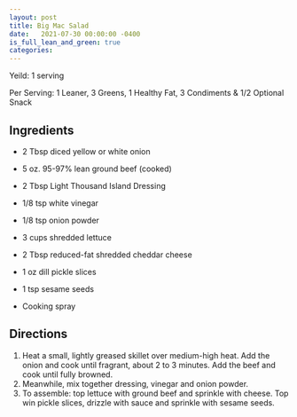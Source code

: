 ```yaml
---
layout: post
title: Big Mac Salad
date:   2021-07-30 00:00:00 -0400
is_full_lean_and_green: true
categories: 
---
```


Yeild: 1 serving

Per Serving: 1 Leaner, 3 Greens, 1 Healthy Fat, 3 Condiments & 1/2 Optional Snack

## Ingredients
* 2 Tbsp diced yellow or white onion

* 5 oz. 95-97% lean ground beef (cooked)
* 2 Tbsp Light Thousand Island Dressing
* 1/8 tsp white vinegar 
* 1/8 tsp onion powder
* 3 cups shredded lettuce
* 2 Tbsp reduced-fat shredded cheddar cheese
* 1 oz dill pickle slices
* 1 tsp sesame seeds
* Cooking spray

## Directions
1. Heat a small, lightly greased skillet over medium-high heat. Add the onion and cook until fragrant, about 2 to 3 minutes. Add the beef and cook until fully browned.
2. Meanwhile, mix together dressing, vinegar and onion powder.
3. To assemble: top lettuce with ground beef and sprinkle with cheese. Top win pickle slices, drizzle with sauce and sprinkle with sesame seeds.


